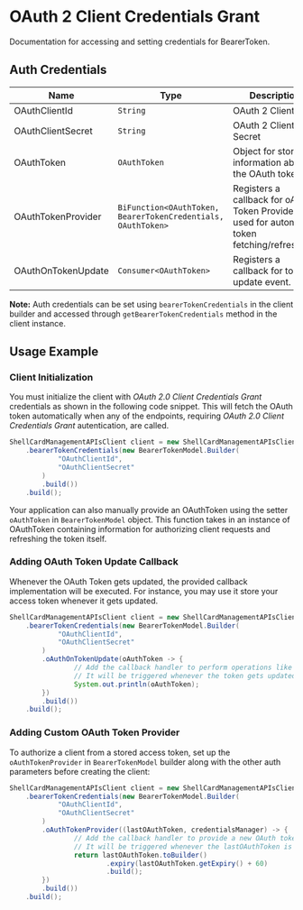 
# OAuth 2 Client Credentials Grant



Documentation for accessing and setting credentials for BearerToken.

## Auth Credentials

| Name | Type | Description | Setter | Getter |
|  --- | --- | --- | --- | --- |
| OAuthClientId | `String` | OAuth 2 Client ID | `oAuthClientId` | `getOAuthClientId()` |
| OAuthClientSecret | `String` | OAuth 2 Client Secret | `oAuthClientSecret` | `getOAuthClientSecret()` |
| OAuthToken | `OAuthToken` | Object for storing information about the OAuth token | `oAuthToken` | `getOAuthToken()` |
| OAuthTokenProvider | `BiFunction<OAuthToken, BearerTokenCredentials, OAuthToken>` | Registers a callback for oAuth Token Provider used for automatic token fetching/refreshing. | `oAuthTokenProvider` | `getOAuthTokenProvider()` |
| OAuthOnTokenUpdate | `Consumer<OAuthToken>` | Registers a callback for token update event. | `oAuthOnTokenUpdate` | `getOAuthOnTokenUpdate()` |



**Note:** Auth credentials can be set using `bearerTokenCredentials` in the client builder and accessed through `getBearerTokenCredentials` method in the client instance.

## Usage Example

### Client Initialization

You must initialize the client with *OAuth 2.0 Client Credentials Grant* credentials as shown in the following code snippet. This will fetch the OAuth token automatically when any of the endpoints, requiring *OAuth 2.0 Client Credentials Grant* autentication, are called.

```java
ShellCardManagementAPIsClient client = new ShellCardManagementAPIsClient.Builder()
    .bearerTokenCredentials(new BearerTokenModel.Builder(
            "OAuthClientId",
            "OAuthClientSecret"
        )
        .build())
    .build();
```



Your application can also manually provide an OAuthToken using the setter `oAuthToken` in `BearerTokenModel` object. This function takes in an instance of OAuthToken containing information for authorizing client requests and refreshing the token itself.

### Adding OAuth Token Update Callback

Whenever the OAuth Token gets updated, the provided callback implementation will be executed. For instance, you may use it store your access token whenever it gets updated.

```java
ShellCardManagementAPIsClient client = new ShellCardManagementAPIsClient.Builder()
    .bearerTokenCredentials(new BearerTokenModel.Builder(
            "OAuthClientId",
            "OAuthClientSecret"
        )
        .oAuthOnTokenUpdate(oAuthToken -> {
                // Add the callback handler to perform operations like save to DB or file etc.
                // It will be triggered whenever the token gets updated
                System.out.println(oAuthToken);
        })
        .build())
    .build();
```

### Adding Custom OAuth Token Provider

To authorize a client from a stored access token, set up the `oAuthTokenProvider` in `BearerTokenModel` builder along with the other auth parameters before creating the client:

```java
ShellCardManagementAPIsClient client = new ShellCardManagementAPIsClient.Builder()
    .bearerTokenCredentials(new BearerTokenModel.Builder(
            "OAuthClientId",
            "OAuthClientSecret"
        )
        .oAuthTokenProvider((lastOAuthToken, credentialsManager) -> {
                // Add the callback handler to provide a new OAuth token
                // It will be triggered whenever the lastOAuthToken is undefined or expired
                return lastOAuthToken.toBuilder()
                        .expiry(lastOAuthToken.getExpiry() + 60)
                        .build();
        })
        .build())
    .build();
```


